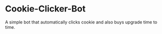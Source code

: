 # Cookie-Clicker-Bot
A simple bot that automatically clicks cookie and also buys upgrade time to time.
